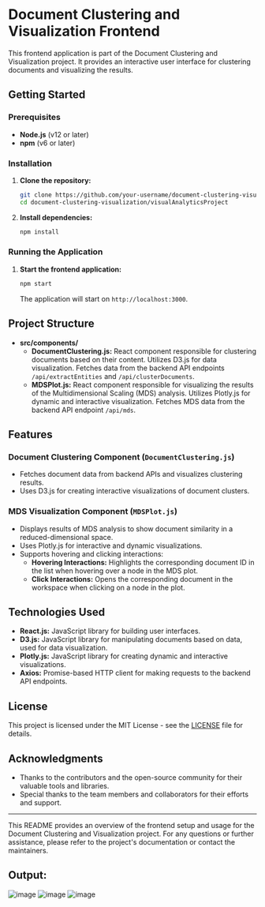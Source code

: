 
# Document Clustering and Visualization Frontend

This frontend application is part of the Document Clustering and Visualization project. It provides an interactive user interface for clustering documents and visualizing the results.

## Getting Started

### Prerequisites

- **Node.js** (v12 or later)
- **npm** (v6 or later)

### Installation

1. **Clone the repository:**

    ```bash
    git clone https://github.com/your-username/document-clustering-visualization.git
    cd document-clustering-visualization/visualAnalyticsProject
    ```

2. **Install dependencies:**

    ```bash
    npm install
    ```

### Running the Application

1. **Start the frontend application:**

    ```bash
    npm start
    ```

    The application will start on `http://localhost:3000`.

## Project Structure

- **src/components/**
  - **DocumentClustering.js:** React component responsible for clustering documents based on their content. Utilizes D3.js for data visualization. Fetches data from the backend API endpoints `/api/extractEntities` and `/api/clusterDocuments`.
  - **MDSPlot.js:** React component responsible for visualizing the results of the Multidimensional Scaling (MDS) analysis. Utilizes Plotly.js for dynamic and interactive visualization. Fetches MDS data from the backend API endpoint `/api/mds`.

## Features

### Document Clustering Component (`DocumentClustering.js`)

- Fetches document data from backend APIs and visualizes clustering results.
- Uses D3.js for creating interactive visualizations of document clusters.

### MDS Visualization Component (`MDSPlot.js`)

- Displays results of MDS analysis to show document similarity in a reduced-dimensional space.
- Uses Plotly.js for interactive and dynamic visualizations.
- Supports hovering and clicking interactions:
  - **Hovering Interactions:** Highlights the corresponding document ID in the list when hovering over a node in the MDS plot.
  - **Click Interactions:** Opens the corresponding document in the workspace when clicking on a node in the plot.

## Technologies Used

- **React.js:** JavaScript library for building user interfaces.
- **D3.js:** JavaScript library for manipulating documents based on data, used for data visualization.
- **Plotly.js:** JavaScript library for creating dynamic and interactive visualizations.
- **Axios:** Promise-based HTTP client for making requests to the backend API endpoints.

## License

This project is licensed under the MIT License - see the [LICENSE](../LICENSE) file for details.

## Acknowledgments

- Thanks to the contributors and the open-source community for their valuable tools and libraries.
- Special thanks to the team members and collaborators for their efforts and support.

---

This README provides an overview of the frontend setup and usage for the Document Clustering and Visualization project. For any questions or further assistance, please refer to the project's documentation or contact the maintainers.

## Output:
![image](https://github.com/user-attachments/assets/dc8147bb-8058-46c8-901e-a6cca38a7445)
![image](https://github.com/user-attachments/assets/f49a0916-9bf0-4d96-b179-0c290fa34e27)
![image](https://github.com/user-attachments/assets/4ede3e46-a597-4c2d-bea0-b6995d4b29db)


